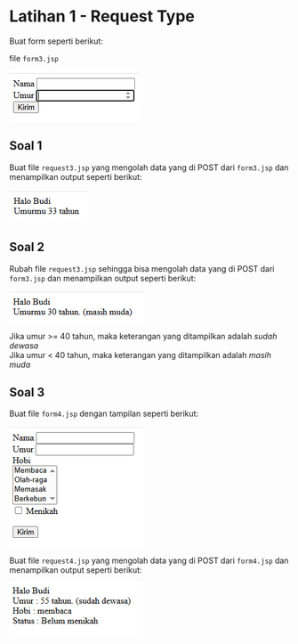 # Latihan 1 - Request Type

Buat form seperti berikut:

file `form3.jsp`

![](res/form3jsp.png)

## Soal 1
Buat file `request3.jsp` yang mengolah data yang di POST dari `form3.jsp` dan menampilkan output  seperti berikut:

![](res/request3jsp.png)

## Soal 2
Rubah file `request3.jsp` sehingga bisa mengolah data yang di POST dari `form3.jsp` dan menampilkan output seperti berikut:

![](res/request3ajsp.png)

Jika umur >= 40 tahun, maka keterangan yang ditampilkan adalah _sudah dewasa_\
Jika umur < 40 tahun, maka keterangan yang ditampilkan adalah _masih muda_

## Soal 3
Buat file `form4.jsp` dengan tampilan seperti berikut:

![](res/form4jsp.png)

Buat file `request4.jsp` yang mengolah data yang di POST dari `form4.jsp` dan menampilkan output seperti berikut:

![](res/request4jsp.png)